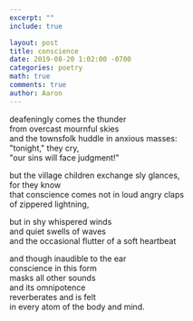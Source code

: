 ```yaml
---
excerpt: ""
include: true

layout: post
title: conscience
date: 2019-08-20 1:02:00 -0700
categories: poetry
math: true
comments: true
author: Aaron
---
```



deafeningly comes the thunder  
from overcast mournful skies  
and the townsfolk huddle in anxious masses:  
"tonight," they cry,  
"our sins will face judgment!"  

but the village children exchange sly glances,  
for they know  
that conscience comes not in loud angry claps  
of zippered lightning,

but in shy whispered winds  
and quiet swells of waves  
and the occasional flutter of a soft heartbeat  

and though inaudible to the ear  
conscience in this form  
masks all other sounds  
and its omnipotence  
reverberates and is felt  
in every atom of the body and mind.
